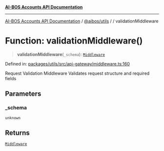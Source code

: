 [**AI-BOS Accounts API Documentation**](../../../README.md)

***

[AI-BOS Accounts API Documentation](../../../README.md) / [@aibos/utils](../README.md) / [](../README.md) / validationMiddleware

# Function: validationMiddleware()

> **validationMiddleware**(`_schema`): [`Middleware`](../interfaces/Middleware.md)

Defined in: [packages/utils/src/api-gateway/middleware.ts:160](https://github.com/pohlai88/accounts/blob/48103fb36d28b2b9bfb33472b6de2f719773cde9/packages/utils/src/api-gateway/middleware.ts#L160)

Request Validation Middleware
Validates request structure and required fields

## Parameters

### \_schema

`unknown`

## Returns

[`Middleware`](../interfaces/Middleware.md)
